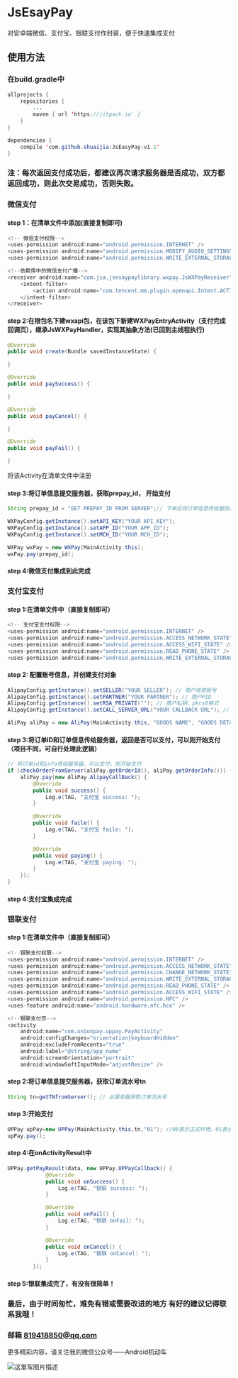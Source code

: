 
# JsEsayPay

对安卓端微信、支付宝、银联支付作封装，便于快速集成支付

## 使用方法

### 在build.gradle中
```java
allprojects {
	repositories {
		...
		maven { url 'https://jitpack.io' }
	}
}

dependencies {
	compile 'com.github.shuaijia:JsEasyPay:v1.1'
}
```
### 注：每次返回支付成功后，都建议再次请求服务器是否成功，双方都返回成功，则此次交易成功，否则失败。
### 微信支付
#### step 1：在清单文件中添加(直接复制即可)
```java
<!-- 微信支付权限-->
<uses-permission android:name="android.permission.INTERNET" />
<uses-permission android:name="android.permission.MODIFY_AUDIO_SETTINGS" />
<uses-permission android:name="android.permission.WRITE_EXTERNAL_STORAGE" />

<!--依赖库中的微信支付广播-->
<receiver android:name="com.jia.jsesaypaylibrary.wxpay.JsWXPayReceiver">
	<intent-filter>
		<action android:name="com.tencent.mm.plugin.openapi.Intent.ACTION_REFRESH_WXAPP" />
	</intent-filter>
</receiver>
```
#### step 2:在根包名下建wxapi包，在该包下新建WXPayEntryActivity（支付完成回调页），继承JsWXPayHandler，实现其抽象方法(已回到主线程执行)
```java
@Override
public void create(Bundle savedInstanceState) {

}

@Override
public void paySuccess() {

}

@Override
public void payCancel() {

}

@Override
public void payFail() {

}
```
将该Activity在清单文件中注册
#### step 3:将订单信息提交服务器，获取prepay_id， 开始支付
```java
String prepay_id = "GET PREPAY_ID FROM SERVER";// 下单后将订单信息传给服务器，以获取prepay_id

WXPayConfig.getInstance().setAPI_KEY("YOUR API_KEY");
WXPayConfig.getInstance().setAPP_ID("YOUR APP_ID");
WXPayConfig.getInstance().setMCH_ID("YOUR MCH_ID");

WXPay wxPay = new WXPay(MainActivity.this);
wxPay.pay(prepay_id);
```
#### step 4:微信支付集成到此完成

### 支付宝支付
#### step 1:在清单文件中（直接复制即可）
```java
<!-- 支付宝支付权限-->
<uses-permission android:name="android.permission.INTERNET" />
<uses-permission android:name="android.permission.ACCESS_NETWORK_STATE" />
<uses-permission android:name="android.permission.ACCESS_WIFI_STATE" />
<uses-permission android:name="android.permission.READ_PHONE_STATE" />
<uses-permission android:name="android.permission.WRITE_EXTERNAL_STORAGE" />
```
#### step 2: 配置账号信息，并创建支付对象
```java
AlipayConfig.getInstance().setSELLER("YOUR SELLER"); // 商户收款账号
AlipayConfig.getInstance().setPARTNER("YOUR PARTNER"); // 商户PID
AlipayConfig.getInstance().setRSA_PRIVATE(""); // 商户私钥，pkcs8格式
AlipayConfig.getInstance().setCALL_SERVER_URL("YOUR CALLBACK URL"); // 支付宝请求服务器回调页

AliPay aliPay = new AliPay(MainActivity.this, "GOODS NAME", "GOODS DETAIL", "PRICE");
```
#### step 3:将订单ID和订单信息传给服务器，返回是否可以支付，可以则开始支付（项目不同，可自行处理此逻辑）
```java
// 将订单id和info传给服务器，可以支付，则开始支付
if (checkOrderFromServer(aliPay.getOrderId(), aliPay.getOrderInfo())) {
	aliPay.pay(new AliPay.AlipayCallBack() {
		@Override
		public void success() {
			Log.e(TAG, "支付宝 success: ");
		}

		@Override
		public void faile() {
			Log.e(TAG, "支付宝 faile: ");
		}

		@Override
		public void paying() {
			Log.e(TAG, "支付宝 paying: ");
		}
	});
}
```
#### step 4:支付宝集成完成
### 银联支付
#### step 1:在清单文件中（直接复制即可）
```java
<!--银联支付权限-->
<uses-permission android:name="android.permission.INTERNET" />
<uses-permission android:name="android.permission.ACCESS_NETWORK_STATE" />
<uses-permission android:name="android.permission.CHANGE_NETWORK_STATE" />
<uses-permission android:name="android.permission.WRITE_EXTERNAL_STORAGE" />
<uses-permission android:name="android.permission.READ_PHONE_STATE" />
<uses-permission android:name="android.permission.ACCESS_WIFI_STATE" />
<uses-permission android:name="android.permission.NFC" />
<uses-feature android:name="android.hardware.nfc.hce" />

<!--银联支付页-->
<activity
	android:name="com.unionpay.uppay.PayActivity"
	android:configChanges="orientation|keyboardHidden"
	android:excludeFromRecents="true"
	android:label="@string/app_name"
	android:screenOrientation="portrait"
	android:windowSoftInputMode="adjustResize" />
```
#### step 2:将订单信息提交服务器，获取订单流水号tn
```java
String tn=getTNfromServer(); // 从服务器获取订单流水号
```
#### step 3:开始支付
```java
UPPay upPay=new UPPay(MainActivity.this,tn,"01"); //00表示正式环境，01表示测试环境
upPay.pay();
```
#### step 4:在onActivityResult中
```java
UPPay.getPayResult(data, new UPPay.UPPayCallback() {
            @Override
            public void onSuccess() {
                Log.e(TAG, "银联 success: ");
            }

            @Override
            public void onFail() {
                Log.e(TAG, "银联 onFail: ");
            }

            @Override
            public void onCancel() {
                Log.e(TAG, "银联 onCancel: ");
            }
        });
```
#### step 5:银联集成完了，有没有很简单！
### 最后，由于时间匆忙，难免有错或需要改进的地方 有好的建议记得联系我哦！
### 邮箱 819418850@qq.com

更多精彩内容，请关注我的微信公众号——Android机动车

![这里写图片描述](http://img.blog.csdn.net/20180110155733884?watermark/2/text/aHR0cDovL2Jsb2cuY3Nkbi5uZXQvamlhc2h1YWk5NA==/font/5a6L5L2T/fontsize/400/fill/I0JBQkFCMA==/dissolve/70/gravity/SouthEast)	
